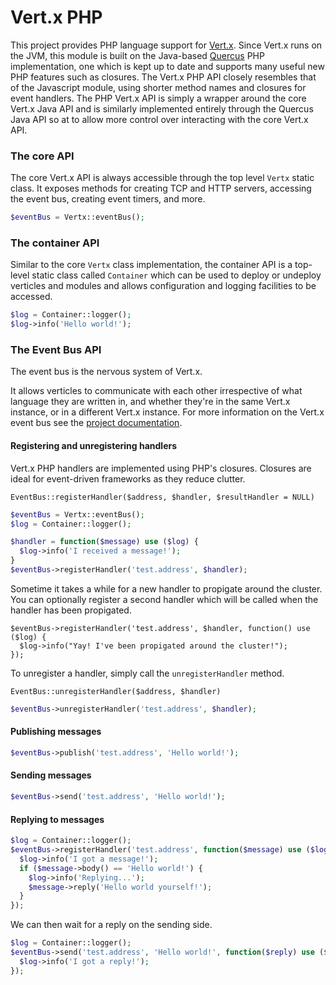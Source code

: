 Vert.x PHP
==========

This project provides PHP language support for [Vert.x](http://vertx.io/).
Since Vert.x runs on the JVM, this module is built on the Java-based
[Quercus](http://quercus.caucho.com/) PHP implementation, one which is
kept up to date and supports many useful new PHP features such as closures.
The Vert.x PHP API closely resembles that of the Javascript module, using
shorter method names and closures for event handlers. The PHP Vert.x API
is simply a wrapper around the core Vert.x Java API and is similarly
implemented entirely through the Quercus Java API so at to allow more
control over interacting with the core Vert.x API.

### The core API
The core Vert.x API is always accessible through the top level `Vertx`
static class. It exposes methods for creating TCP and HTTP servers,
accessing the event bus, creating event timers, and more.

```php
$eventBus = Vertx::eventBus();
```

### The container API
Similar to the core `Vertx` class implementation, the container API is
a top-level static class called `Container` which can be used to deploy
or undeploy verticles and modules and allows configuration and logging
facilities to be accessed.

```php
$log = Container::logger();
$log->info('Hello world!');
```

### The Event Bus API
The event bus is the nervous system of Vert.x.

It allows verticles to communicate with each other irrespective of
what language they are written in, and whether they're in the same
Vert.x instance, or in a different Vert.x instance. For more information
on the Vert.x event bus see the [project documentation](http://vertx.io/docs.html).

#### Registering and unregistering handlers
Vert.x PHP handlers are implemented using PHP's closures. Closures are
ideal for event-driven frameworks as they reduce clutter.

`EventBus::registerHandler($address, $handler, $resultHandler = NULL)`

```php
$eventBus = Vertx::eventBus();
$log = Container::logger();

$handler = function($message) use ($log) {
  $log->info('I received a message!');
}
$eventBus->registerHandler('test.address', $handler);
```

Sometime it takes a while for a new handler to propigate around the
cluster. You can optionally register a second handler which will be
called when the handler has been propigated.

```
$eventBus->registerHandler('test.address', $handler, function() use ($log) {
  $log->info("Yay! I've been propigated around the cluster!");
});
```

To unregister a handler, simply call the `unregisterHandler` method.

`EventBus::unregisterHandler($address, $handler)`

```php
$eventBus->unregisterHandler('test.address', $handler);
```

#### Publishing messages

```php
$eventBus->publish('test.address', 'Hello world!');
```

#### Sending messages

```php
$eventBus->send('test.address', 'Hello world!');
```

#### Replying to messages

```php
$log = Container::logger();
$eventBus->registerHandler('test.address', function($message) use ($log) {
  $log->info('I got a message!');
  if ($message->body() == 'Hello world!') {
    $log->info('Replying...');
    $message->reply('Hello world yourself!');
  }
});
```

We can then wait for a reply on the sending side.

```php
$log = Container::logger();
$eventBus->send('test.address', 'Hello world!', function($reply) use ($log) {
  $log->info('I got a reply!');
});
```
